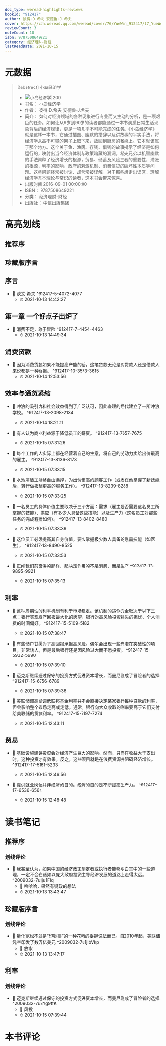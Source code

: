 ```yaml
---
doc_type: weread-highlights-reviews
bookId: "912417"
author: 彼得·D.希夫 安德鲁·J.希夫
cover: https://cdn.weread.qq.com/weread/cover/76/YueWen_912417/t7_YueWen_912417.jpg
reviewCount: 3
noteCount: 18
isbn: 9787508649221
category: 经济理财-财经
lastReadDate: 2021-10-15
---
```

# 元数据
> [!abstract] 小岛经济学
> - ![ 小岛经济学|200](https://cdn.weread.qq.com/weread/cover/76/YueWen_912417/t7_YueWen_912417.jpg)
> - 书名： 小岛经济学
> - 作者： 彼得·D.希夫 安德鲁·J.希夫
> - 简介： 如何对经济领域的各种现象进行专业而又生动的分析，是一项艰巨的任务。如何让从9岁到90岁的读者都能通过一本书洞悉日常生活现象背后的经济规律，更是一项几乎不可能完成的任务。《小岛经济学》就是这样一本书，它通过插图、幽默的措辞以及讲故事的平实手法，将经济学从高不可攀的架子上取下来，放回到厨房的餐桌上。它本就该属于那个地方。这个关于鱼、渔网、存钱、借钱的故事揭示了经济是如何运行的，映射出当今经济体制与政策暗藏的漏洞。希夫兄弟以机智幽默的手法阐释了经济增长的根源，贸易、储蓄及风险三者的重要性，滞胀的根源，利率的影响，政府的刺激机制、消费信贷的破坏性本质等问题。这些问题经常被讨论，却常常被误解。对于那些想走出误区，理解经济学基本理论与常识的读者，这本书会带来惊喜。
> - 出版时间 2016-09-01 00:00:00
> - ISBN： 9787508649221
> - 分类： 经济理财-财经
> - 出版社： 中信出版集团

# 高亮划线

## 推荐序

 
## 珍藏版序言

 
## 序言


- 📌 欧文·希夫 ^912417-5-4072-4077
    - ⏱ 2021-10-13 14:42:27 
## 第一章 一个好点子出炉了


- 📌 消费不足，敢于冒险 ^912417-7-4454-4463
    - ⏱ 2021-10-13 14:49:34 
## 消费贷款


- 📌 因为消费贷款如果不能提高产能的话，这笔贷款无论是对贷款人还是借款人来说都是一种负担。 ^912417-10-3573-3615
    - ⏱ 2021-10-14 12:53:56 
## 效率与通货紧缩


- 📌 冲浪的吸引力和社会效益得到了广泛认可，因此查理的后代建立了一所冲浪学校。 ^912417-13-2098-2134
    - ⏱ 2021-10-14 18:21:11 

- 📌 有人认为商业利益源于降低员工的薪资。 ^912417-13-7657-7675
    - ⏱ 2021-10-15 07:31:26 

- 📌 每个工作的人实际上都在经营着自己的生意，将自己的劳动力卖给出价最高的雇主。 ^912417-13-8136-8173
    - ⏱ 2021-10-15 07:33:15 

- 📌 水池清洁工能够自由选择，为出价更高的顾客工作（或者在他掌握了新技能后，转行做报酬更高的服务工作）。 ^912417-13-8239-8288
    - ⏱ 2021-10-15 07:33:25 

- 📌 一名员工的具体价值主要取决于三个方面：需求（雇主是否需要这名员工所掌握的技能）、供应（有多少人具备这些技能）以及生产力（这名员工对那些任务的完成程度如何）。 ^912417-13-8402-8480
    - ⏱ 2021-10-15 07:33:39 

- 📌 这位员工必须提高其自身价值，要么掌握极少数人具备的急需技能（如医生）， ^912417-13-8490-8525
    - ⏱ 2021-10-15 07:33:53 

- 📌 正如我们前面讲的那样，起决定作用的不是消费，而是生产 ^912417-13-9895-9921
    - ⏱ 2021-10-15 07:35:13 
## 利率


- 📌 这种周期性的利率机制有利于市场稳定。该机制的运作完全取决于以下三点：银行实现资产回报最大化的愿望、银行对高风险投资损失的担忧、个人消费的时间偏好。 ^912417-15-5109-5182
    - ⏱ 2021-10-15 07:38:47 

- 📌 有些储户甘愿为了高回报承担高风险。偶尔会出现一些有潜在突破性的项目，非常诱人，但是最后银行还是因风险过大而不愿投资。 ^912417-15-5932-5990
    - ⏱ 2021-10-15 07:39:10 

- 📌 迈克斯继续通过保守的投资方式促进资本增长，而曼尼则成了冒险者的选择 ^912417-15-6756-6789
    - ⏱ 2021-10-15 07:39:36 

- 📌 美联储调高或调低联邦基金利率并不会直接决定某家银行每种贷款的利率，但会影响整个市场走高或走低。通常，银行向大众收取的利率要高于它们支付给美联储的贷款利率。 ^912417-15-7197-7274
    - ⏱ 2021-10-15 12:43:11 
## 贸易


- 📌 基础设施建设投资会对经济产生巨大的影响。然而，只有在收益大于支出时，这种投资才有效果。反之，这些项目就是在浪费资源并阻碍经济增长。 ^912417-17-5161-5233
    - ⏱ 2021-10-15 12:46:56 

- 📌 提供就业岗位并非经济的目的。经济的目的是不断提高生产力。 ^912417-17-6536-6564
    - ⏱ 2021-10-15 12:48:48 
# 读书笔记

## 推荐序

### 划线评论
- 📌 我甚至认为，如果中国的经济政策制定者或执行者能够明白其中的一些道理，一定不会在诸如以庞大政府投资主导经济发展的道路上走得太远。  ^2009032-7u1ju1FIq
    - 💭 哈哈哈，果然有键政的想法
    - ⏱ 2021-10-13 13:43:47
   
## 珍藏版序言

### 划线评论
- 📌 量化宽松不过是“印钞票”的一种花哨的委婉说法而已。自2010年起，美联储凭空印发了数万亿美元  ^2009032-7u1jIbVkp
    - 💭 放水
    - ⏱ 2021-10-13 13:47:17
   
## 利率

### 划线评论
- 📌 迈克斯继续通过保守的投资方式促进资本增长，而曼尼则成了冒险者的选择  ^2009032-7u3Yg9tfK
    - 💭 风投
    - ⏱ 2021-10-15 07:39:44
   
# 本书评论
